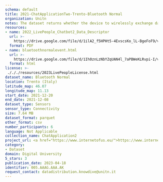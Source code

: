 ```yaml
---
schema: default
title: 2021-ChatApplicationTwo-Trento-Bluetooth Normal
organization: Unitn
notes: The dataset returns whether the device to wirelessly exchange data with other Bluetooth devices. The dataset was collected as part of the WeNet project, a Horizon 2020 funded project that aims at developing a diversity-aware, machine-mediated paradigm for social interactions.
resources:
- name: 2022_LivePeople_Chatbot2_Data_Descriptor
  url: >-
    https://drive.google.com/file/d/1ilA2_f5HPHt5-4EvscsKo_lL-BgeFoF9/view?usp=sharing
  format: PDF
- name: bluetoothnormalevent.html
  url: >-
    https://drive.google.com/file/d/1Ih0znLzNbYZqUAN4l_7aPBWeKLRvpi-I/view?usp=sharing
  format: html
license: >-
 ./././resources/2023LivePeopleLicense.html
dataset_name: Bluetooth Normal
location: Trento (Italy)
latitude_map: 46.07
longitude_map: 11.13
start_date: 2021-12-20
end_date: 2021-12-08
dataset_type: Sensors
sensor_type: Connectivity
size: 7.64 MB
dataset_format: parquet
other_format: csv
number_participants: 6
language: Not Applicable
collection_name: ChatApplication2
project_url: <a href="https://www.internetofus.eu/">https://www.internetofus.eu/</a>
category:
- Dataset
domain: Digital University
5_stars: 3
publication_date: 2023-04-18
identifier: 005.AAAG.AAA.AK
request_contact: datadistribution.knowdive@unitn.it
---
```



